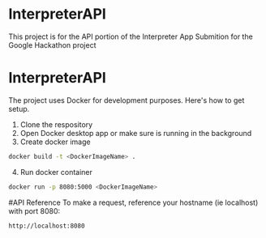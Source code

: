# InterpreterAPI
This project is for the API portion of the Interpreter App Submition for the Google Hackathon project

# InterpreterAPI
The project uses Docker for development purposes. Here's how to get setup.
1. Clone the respository
2. Open Docker desktop app or make sure is running in the background
3. Create docker image
```bash
docker build -t <DockerImageName> .
```
4. Run docker container
```bash
docker run -p 8080:5000 <DockerImageName>
```

#API Reference
To make a request, reference your hostname (ie localhost) with port 8080:
```bash
http://localhost:8080
```


